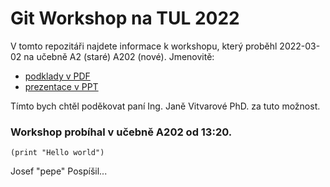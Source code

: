 # Git Workshop na TUL 2022

V tomto repozitáři najdete informace k workshopu, který proběhl 2022-03-02 na učebně A2 (staré) A202 (nové). Jmenovitě:

- [podklady v PDF](gitwstul.pdf)
- [prezentace v PPT](/gitwstul.pptx)

Tímto bych chtěl poděkovat paní Ing. Janě Vitvarové PhD. za tuto možnost.

### Workshop probíhal v učebně A202 od 13:20.

``` janet
(print "Hello world")
```



Josef "pepe" Pospíšil...


